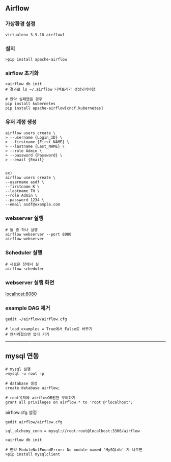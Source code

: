 ## Airflow

### 가상환경 설정
```
virtualenv 3.9.10 airflow1
```

### 설치
```
>pip install apache-airflow
```

### airflow 초기화
```
>airflow db init
# 결과로 ls ~/.airflow 디렉토리가 생성되어야함

# 만약 실패했을 경우
pip install kubernetes
pip install apache-airflow[cncf.kubernetes]
```

### 유저 계정 생성

```
airflow users create \ 
> --username {Login_ID} \
> --firstname {First_NAME} \ 
> --lastname {Last_NAME} \
> --role Admin \ 
> --password {Password} \
> --email {Email}


ex)
airflow users create \
--username asdf \
--firstname K \
--lastname TH \
--role Admin \
--password 1234 \
--email asdf@example.com

```

### webserver 실행
```
# 둘 중 하나 실행
airflow webserver --port 8080
airflow webserver
```

### Scheduler 실행
```
# 새로운 창에서 실
airflow scheduler
```

### webserver 실행 화면
<localhost:8080>

### example DAG 제거
```
gedit ~/airflow/airflow.cfg
```
```
# load_examples = True에서 False로 바꾸기
# 안사라졌으면 껐다 키기
```
--- 
## mysql 연동
```
# mysql 실행
>mysql -u root -p

# database 생성
create database airflow;

# root유저에 airflowDB권한 부여하기
grant all privileges on airflow.* to 'root'@'localhost';
```

airflow.cfg 설정
```
gedit airflow/airflow.cfg
```
```
sql_alchemy_conn = mysql://root:root@localhost:3306/airflow
```

```
>airflow db init

# 만약 ModuleNotFoundError: No module named 'MySQLdb' 가 나오면
>pip install mysqlclient

```
